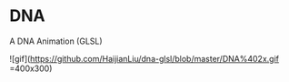 # DNA

A DNA Animation (GLSL)

![gif](https://github.com/HaijianLiu/dna-glsl/blob/master/DNA%402x.gif =400x300)
